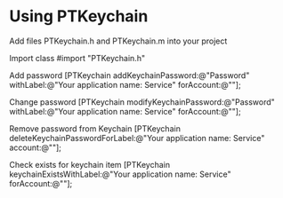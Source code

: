Using PTKeychain
===================================

Add files PTKeychain.h and PTKeychain.m into your project

Import class
#import "PTKeychain.h"

Add password
	[PTKeychain addKeychainPassword:@"Password" withLabel:@"Your application name: Service" forAccount:@""];

Change password
	[PTKeychain modifyKeychainPassword:@"Password" withLabel:@"Your application name: Service" forAccount:@""];

Remove password from Keychain
	[PTKeychain deleteKeychainPasswordForLabel:@"Your application name: Service" account:@""];
	
Check exists for keychain item
	[PTKeychain keychainExistsWithLabel:@"Your application name: Service" forAccount:@""];